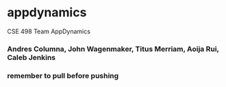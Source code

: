 # appdynamics
CSE 498 Team AppDynamics

### Andres Columna, John Wagenmaker, Titus Merriam, Aoija Rui, Caleb Jenkins

### remember to pull before pushing
